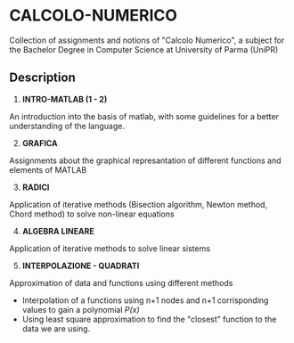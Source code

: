 # CALCOLO-NUMERICO
Collection of assignments and notions of "Calcolo Numerico", a subject for the Bachelor Degree in Computer Science at University of Parma (UniPR)

## **Description**
1. **INTRO-MATLAB (1 - 2)**

An introduction into the basis of matlab, with some guidelines for a better understanding of the language.

2. **GRAFICA**

Assignments about the graphical represantation of different functions and elements of MATLAB

3. **RADICI**

Application of iterative methods (Bisection algorithm, Newton method, Chord method)
to solve non-linear equations

4. **ALGEBRA LINEARE**

Application of iterative methods to solve linear sistems

5. **INTERPOLAZIONE - QUADRATI**

Approximation of data and functions using different methods
 - Interpolation of a functions using n+1 nodes and n+1 corrisponding 
    values to gain a polynomial *P(x)*
 - Using least square approximation to find the "closest" function to the data
   we are using.

